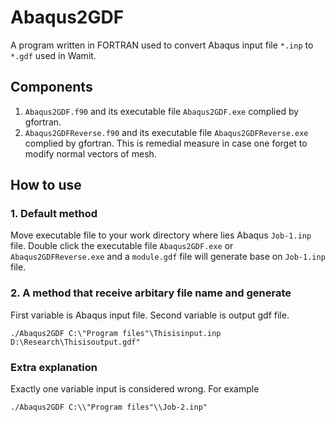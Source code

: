 # Abaqus2GDF
A program written in FORTRAN used to convert Abaqus input file `*.inp` to `*.gdf` used in Wamit.

## Components
1. `Abaqus2GDF.f90` and its executable file `Abaqus2GDF.exe` complied by gfortran.
2. `Abaqus2GDFReverse.f90` and its executable file `Abaqus2GDFReverse.exe` complied by gfortran. This is remedial measure in case one forget to modify normal vectors of mesh.
## How to use
### 1. Default method
Move executable file to your work directory where lies Abaqus `Job-1.inp` file. Double click the executable file `Abaqus2GDF.exe` or `Abaqus2GDFReverse.exe` and a `module.gdf` file will generate base on `Job-1.inp` file.

### 2. A method that receive arbitary file name and generate
First variable is Abaqus input file. Second variable is output gdf file.
```
./Abaqus2GDF C:\"Program files"\Thisisinput.inp D:\Research\Thisisoutput.gdf"
```

### Extra explanation
Exactly one variable input is considered wrong. For example 
```
./Abaqus2GDF C:\\"Program files"\\Job-2.inp"
```
